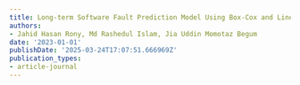 ```yaml
---
title: Long-term Software Fault Prediction Model Using Box-Cox and Linear Regression
authors:
- Jahid Hasan Rony, Md Rashedul Islam, Jia Uddin Momotaz Begum
date: '2023-01-01'
publishDate: '2025-03-24T17:07:51.666969Z'
publication_types:
- article-journal
---
```

